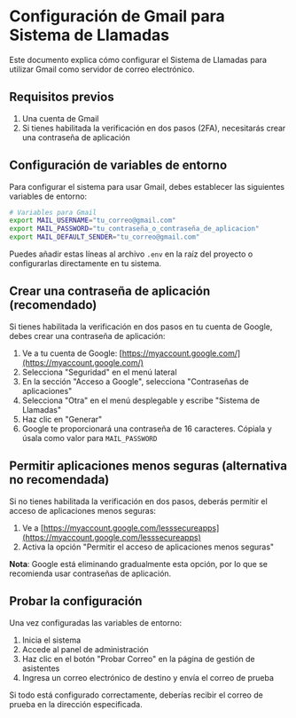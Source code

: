 # Configuración de Gmail para Sistema de Llamadas

Este documento explica cómo configurar el Sistema de Llamadas para utilizar Gmail como servidor de correo electrónico.

## Requisitos previos

1. Una cuenta de Gmail
2. Si tienes habilitada la verificación en dos pasos (2FA), necesitarás crear una contraseña de aplicación

## Configuración de variables de entorno

Para configurar el sistema para usar Gmail, debes establecer las siguientes variables de entorno:

```bash
# Variables para Gmail
export MAIL_USERNAME="tu_correo@gmail.com"
export MAIL_PASSWORD="tu_contraseña_o_contraseña_de_aplicacion"
export MAIL_DEFAULT_SENDER="tu_correo@gmail.com"
```

Puedes añadir estas líneas al archivo `.env` en la raíz del proyecto o configurarlas directamente en tu sistema.

## Crear una contraseña de aplicación (recomendado)

Si tienes habilitada la verificación en dos pasos en tu cuenta de Google, debes crear una contraseña de aplicación:

1. Ve a tu cuenta de Google: [https://myaccount.google.com/](https://myaccount.google.com/)
2. Selecciona "Seguridad" en el menú lateral
3. En la sección "Acceso a Google", selecciona "Contraseñas de aplicaciones"
4. Selecciona "Otra" en el menú desplegable y escribe "Sistema de Llamadas"
5. Haz clic en "Generar"
6. Google te proporcionará una contraseña de 16 caracteres. Cópiala y úsala como valor para `MAIL_PASSWORD`

## Permitir aplicaciones menos seguras (alternativa no recomendada)

Si no tienes habilitada la verificación en dos pasos, deberás permitir el acceso de aplicaciones menos seguras:

1. Ve a [https://myaccount.google.com/lesssecureapps](https://myaccount.google.com/lesssecureapps)
2. Activa la opción "Permitir el acceso de aplicaciones menos seguras"

**Nota**: Google está eliminando gradualmente esta opción, por lo que se recomienda usar contraseñas de aplicación.

## Probar la configuración

Una vez configuradas las variables de entorno:

1. Inicia el sistema
2. Accede al panel de administración
3. Haz clic en el botón "Probar Correo" en la página de gestión de asistentes
4. Ingresa un correo electrónico de destino y envía el correo de prueba

Si todo está configurado correctamente, deberías recibir el correo de prueba en la dirección especificada. 
